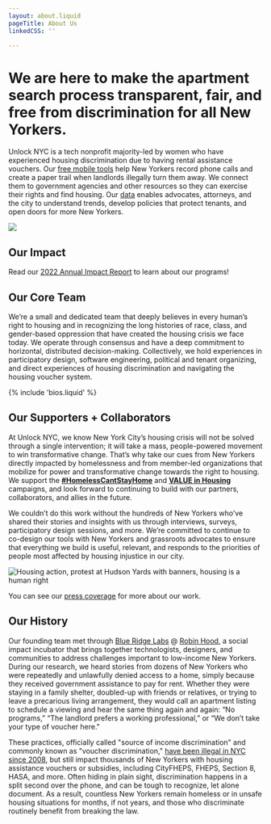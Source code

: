 ```yaml
---
layout: about.liquid
pageTitle: About Us
linkedCSS: ''

---
```

# We are here to make the apartment search process transparent, fair, and free from discrimination for all New Yorkers.

Unlock NYC is a tech nonprofit majority-led by women who have experienced housing discrimination due to having rental assistance vouchers. Our [free mobile tools](https://weunlock.nyc/start) help New Yorkers record phone calls and create a paper trail when landlords illegally turn them away. We connect them to government agencies and other resources so they can exercise their rights and find housing. Our [data](https://weunlock.nyc/soi-report/) enables advocates, attorneys, and the city to understand trends, develop policies that protect tenants, and open doors for more New Yorkers.

![](https://raw.githubusercontent.com/mab253/unlock-nyc-web/main/uploads/unlock-team_cropped.jpg)

## Our Impact

Read our [2022 Annual Impact Report](https://issuu.com/weunlocknyc/docs/unlock_nyc_2022_impact_report) to learn about our programs!

## Our Core Team

We’re a small and dedicated team that deeply believes in every human’s right to housing and in recognizing the long histories of race, class, and gender-based oppression that have created the housing crisis we face today. We operate through consensus and have a deep commitment to horizontal, distributed decision-making. Collectively, we hold experiences in participatory design, software engineering, political and tenant organizing, and direct experiences of housing discrimination and navigating the housing voucher system.

{% include 'bios.liquid' %}

## Our Supporters + Collaborators

At Unlock NYC, we know New York City’s housing crisis will not be solved through a single intervention; it will take a mass, people-powered movement to win transformative change. That’s why take our cues from New Yorkers directly impacted by homelessness and from member-led organizations that mobilize for power and transformative change towards the right to housing. We support the [**#HomelessCantStayHome**](https://www.homelesscantstayhome.org/) and [**VALUE in Housing**](https://www.stopsidnyc.com/) campaigns, and look forward to continuing to build with our partners, collaborators, and allies in the future.

We couldn’t do this work without the hundreds of New Yorkers who’ve shared their stories and insights with us through interviews, surveys, participatory design sessions, and more. We’re committed to continue to co-design our tools with New Yorkers and grassroots advocates to ensure that everything we build is useful, relevant, and responds to the priorities of people most affected by housing injustice in our city.

![Housing action, protest at Hudson Yards with banners, housing is a human right](https://raw.githubusercontent.com/mab253/unlock-nyc-web/main/uploads/housing_action.jpg "Housing action")

You can see our [press coverage](/press) for more about our work.

## Our History

Our founding team met through [Blue Ridge Labs](https://labs.robinhood.org/ "Blue Ridge Labs") @ [Robin Hood](https://www.robinhood.org/ "Robin Hood"), a social impact incubator that brings together technologists, designers, and communities to address challenges important to low-income New Yorkers. During our research, we heard stories from dozens of New Yorkers who were repeatedly and unlawfully denied access to a home, simply because they received government assistance to pay for rent. Whether they were staying in a family shelter, doubled-up with friends or relatives, or trying to leave a precarious living arrangement, they would call an apartment listing to schedule a viewing and hear the same thing again and again: “No programs,” “The landlord prefers a working professional,” or “We don’t take your type of voucher here."

These practices, officially called "source of income discrimination" and commonly known as "voucher discrimination," [have been illegal in NYC since 2008](https://www1.nyc.gov/site/cchr/law/source-of-income.page "Source of Income Discrimination"), but still impact thousands of New Yorkers with housing assistance vouchers or subsidies, including CityFHEPS, FHEPS, Section 8, HASA, and more. Often hiding in plain sight, discrimination happens in a split second over the phone, and can be tough to recognize, let alone document. As a result, countless New Yorkers remain homeless or in unsafe housing situations for months, if not years, and those who discriminate routinely benefit from breaking the law.